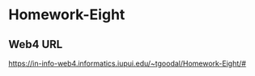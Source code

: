 # Homework-Eight
 
## Web4 URL
https://in-info-web4.informatics.iupui.edu/~tgoodal/Homework-Eight/#
